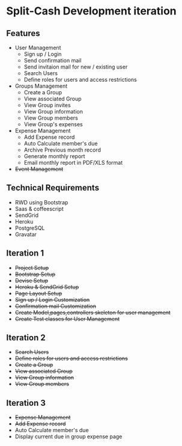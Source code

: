 Split-Cash Development iteration
==

Features
--
* User Management
  * Sign up / Login
  * Send confirmation mail
  * Send invitaion mail for new / existing user
  * Search Users
  * Define roles for users and access restrictions
* Groups Management
  * Create a Group
  * View associated Group
  * View Group invites
  * View Group information
  * View Group members
  * View Group's expenses
* Expense Management
  * Add Expense record
  * Auto Calculate member's due
  * Archive Previous month record
  * Generate monthly report
  * Email monthly report in PDF/XLS format
* ~~Event Management~~

Technical Requirements
--

* RWD using Bootstrap
* Saas & coffeescript
* SendGrid
* Heroku
* PostgreSQL
* Gravatar


Iteration 1
--
* ~~Project Setup~~
* ~~Bootstrap Setup~~
* ~~Devise Setup~~
* ~~Heroku & SendGrid Setup~~
* ~~Page Layout Setup~~
* ~~Sign up / Login Customization~~
* ~~Confirmation mail Customization~~
* ~~Create Model,pages,controllers skeleton for user management~~
* ~~Create Test classes for User Management~~

Iteration 2
--

* ~~Search Users~~
* ~~Define roles for users and access restrictions~~
* ~~Create a Group~~
* ~~View associated Group~~
* ~~View Group information~~
* ~~View Group members~~

Iteration 3
--

* ~~Expense Management~~
* ~~Add Expense record~~
* Auto Calculate member's due
* Display current due in group expense page
